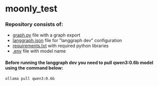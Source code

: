 # moonly_test

### Repository consists of:
- [graph.py](./graph.py) file with a graph export
- [langgraph.json](./langgraph.json) file for "langgraph dev" configuration
- [requirements.txt](./requirements.txt) with required python libraries
- [.env](./.env) file with model name

#### Before running the langgraph dev you need to pull qwen3:0.6b model using the command below: 
```bash
ollama pull qwen3:0.6b
```
